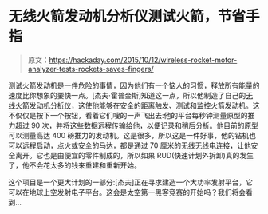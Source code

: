 # 无线火箭发动机分析仪测试火箭，节省手指

> 原文：<https://hackaday.com/2015/10/12/wireless-rocket-motor-analyzer-tests-rockets-saves-fingers/>

测试火箭发动机是一件危险的事情，因为他们有一个恼人的习惯，释放所有能量的速度比你想象的要快一点。[杰夫·霍普金斯]知道这一点，所以他制造了自己的[无线火箭发动机分析仪](https://hackaday.io/project/7942-wireless-rocket-motor-analyzer)，这使他能够在安全的距离触发、测试和监控火箭发动机。这不仅仅是按下一个按钮，看着它们嗖的一声飞出去:他的平台每秒钟测量原型的推力超过 90 次，并将这些数据远程传输给他，以便记录和稍后分析。他目前的原型可以测量高达 400 磅推力的发动机。这是很多，所以这是一件好事，他的钻机也可以远程启动，点火或安全的马达，都是通过 70 厘米的无线无线电连接，让他安全离开。它也是由便宜的零件制成的，所以如果 RUD(快速计划外拆卸)真的发生了，他不会花太多的钱来重建和重新开始。

这个项目是一个更大计划的一部分:[杰夫]正在寻求建造一个大功率发射平台，它可以在地球上空发射电子平台。这会是太空第一黑客竞赛的开始吗？我们将会看到…